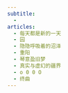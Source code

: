 ```yaml
---
subtitle:
  - 
articles:
  - 每天都是新的一天
  - 园
  - 隐隐呼吸着的沼泽
  - 重阳
  - 琴意盈旧梦
  - 真实与虚幻的疆界
  - o 0 0 O
  - 终曲
---
```


